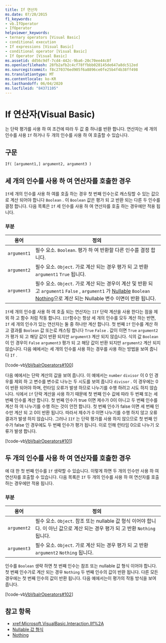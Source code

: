 ```yaml
---
title: If 연산자
ms.date: 07/20/2015
f1_keywords:
- vb.IfOperator
- IfOperator
helpviewer_keywords:
- ternary operators [Visual Basic]
- conditional execution
- If expressions [Visual Basic]
- conditional operator [Visual Basic]
- If Operator [Visual Basic]
ms.assetid: dd56c9df-7cd4-442c-9ba6-20c70ee44c8f
ms.openlocfilehash: 28fb2afb2c4cf78ffbbb028145de647a8dc512ed
ms.sourcegitcommit: f8c270376ed905f6a8896ce0fe25b4f4b38ff498
ms.translationtype: MT
ms.contentlocale: ko-KR
ms.lasthandoff: 06/04/2020
ms.locfileid: "84371105"
---
```

# <a name="if-operator-visual-basic"></a>If 연산자(Visual Basic)

는 단락 평가를 사용 하 여 조건에 따라 두 값 중 하나를 반환 합니다. 연산자는 세 개의 인수를 사용 `If` 하거나 두 개의 인수를 사용 하 여 호출할 수 있습니다.

## <a name="syntax"></a>구문

```vb
If( [argument1,] argument2, argument3 )
```

## <a name="if-operator-called-with-three-arguments"></a>세 개의 인수를 사용 하 여 연산자를 호출한 경우

`If`세 개의 인수를 사용 하 여를 호출 하는 경우 첫 번째 인수는로 캐스팅할 수 있는 값으로 계산 되어야 합니다 `Boolean` . 이 `Boolean` 값은 평가 되 고 반환 되는 다른 두 인수를 결정 합니다. 다음 목록은 `If` 세 인수를 사용 하 여 연산자를 호출 하는 경우에만 적용 됩니다.

### <a name="parts"></a>부분

|용어|정의|
|---|---|
|`argument1`|필수 요소. `Boolean`. 평가 하 여 반환할 다른 인수를 결정 합니다.|
|`argument2`|필수 요소. `Object`. 가로 계산 되는 경우 평가 되 고 반환 `argument1` `True` 됩니다.|
|`argument3`|필수 요소. `Object`. 가로 계산 되는 경우이 계산 및 반환 되 고 `argument1` `False` , `argument1` 가 [Nullable](../../programming-guide/language-features/data-types/nullable-value-types.md) `Boolean` [Nothing](../nothing.md)으로 계산 되는 Nullable 변수 이면이 반환 됩니다.|

`If`세 개의 인수를 사용 하 여 호출 되는 연산자는 `IIf` 단락 계산을 사용 한다는 점을 제외 하 고 함수 처럼 작동 합니다. `IIf`함수는 항상 세 개의 인수를 모두 계산 하는 반면, `If` 세 개의 인수가 있는 연산자는 둘 중 하나만 계산 합니다. 첫 번째 `If` 인수를 계산 하 고 결과를 `Boolean` 값 또는로 캐스팅 합니다 `True` `False` . 값이 이면 `True` `argument2` 가 평가 되 고 해당 값이 반환 되지만 `argument3` 계산 되지 않습니다. 식의 값 `Boolean` 이 인 경우이 `False` `argument3` 평가 되 고 해당 값이 반환 되지만 `argument2` 계산 되지 않습니다. 다음 예에서는 세 개의 인수를 사용 하는 경우를 사용 하는 방법을 보여 줍니다 `If` .

[!code-vb[VbVbalrOperators#100](~/samples/snippets/visualbasic/VS_Snippets_VBCSharp/VbVbalrOperators/VB/Class4.vb#100)]

다음 예에서는 단락 계산의 값을 보여 줍니다. 이 예에서는 `number` `divisor` 이 0 인 경우를 제외 하 고 변수를 변수로 나누는 두 시도를 보여 줍니다 `divisor` . 이 경우에는 0이 반환 되어야 하며, 런타임 오류가 발생 하므로 나누기를 수행 하려고 시도 하지 않습니다. 식에서 `If` 단락 계산을 사용 하기 때문에 첫 번째 인수 값에 따라 두 번째 또는 세 번째 인수를 계산 합니다. 첫 번째 인수가 true 이면 제수가 0이 아니고 두 번째 인수를 계산 하 여 나누기를 수행 하는 것이 안전 합니다. 첫 번째 인수가 false 이면 세 번째 인수만 계산 되 고 0이 반환 됩니다. 따라서 제수가 0 이면 나누기를 수행 하지 않고 오류 결과가 발생 하지 않습니다. 그러나 `IIf` 는 단락 평가를 사용 하지 않으므로 첫 번째 인수가 false 인 경우에도 두 번째 인수가 평가 됩니다. 이로 인해 런타임 0으로 나누기 오류가 발생 합니다.

[!code-vb[VbVbalrOperators#101](~/samples/snippets/visualbasic/VS_Snippets_VBCSharp/VbVbalrOperators/VB/Class4.vb#101)]

## <a name="if-operator-called-with-two-arguments"></a>두 개의 인수를 사용 하 여 연산자를 호출한 경우

에 대 한 첫 번째 인수를 `If` 생략할 수 있습니다. 이렇게 하면 두 개의 인수만 사용 하 여 연산자를 호출할 수 있습니다. 다음 목록은 `If` 두 개의 인수를 사용 하 여 연산자를 호출 하는 경우에만 적용 됩니다.

### <a name="parts"></a>부분

|용어|정의|
|---|---|
|`argument2`|필수 요소. `Object`. 참조 또는 nullable 값 형식 이어야 합니다. 이 아닌 값으로 계산 되는 경우 평가 되 고 반환 `Nothing` 됩니다.|
|`argument3`|필수 요소. `Object`. 가로 계산 되는 경우 평가 되 고 반환 `argument2` `Nothing` 됩니다.|

인수를 `Boolean` 생략 하면 첫 번째 인수는 참조 또는 nullable 값 형식 이어야 합니다. 첫 번째 인수가로 계산 되는 경우 `Nothing` 두 번째 인수의 값이 반환 됩니다. 다른 모든 경우에는 첫 번째 인수의 값이 반환 됩니다. 다음 예에서는이 평가의 작동 방식을 보여 줍니다.

[!code-vb[VbVbalrOperators#102](~/samples/snippets/visualbasic/VS_Snippets_VBCSharp/VbVbalrOperators/VB/Class4.vb#102)]

## <a name="see-also"></a>참고 항목

- <xref:Microsoft.VisualBasic.Interaction.IIf%2A>
- [Nullable 값 형식](../../programming-guide/language-features/data-types/nullable-value-types.md)
- [Nothing](../nothing.md)
